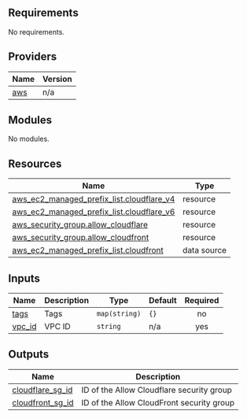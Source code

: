 <!-- BEGIN_TF_DOCS -->
## Requirements

No requirements.

## Providers

| Name | Version |
|------|---------|
| <a name="provider_aws"></a> [aws](#provider\_aws) | n/a |

## Modules

No modules.

## Resources

| Name | Type |
|------|------|
| [aws_ec2_managed_prefix_list.cloudflare_v4](https://registry.terraform.io/providers/hashicorp/aws/latest/docs/resources/ec2_managed_prefix_list) | resource |
| [aws_ec2_managed_prefix_list.cloudflare_v6](https://registry.terraform.io/providers/hashicorp/aws/latest/docs/resources/ec2_managed_prefix_list) | resource |
| [aws_security_group.allow_cloudflare](https://registry.terraform.io/providers/hashicorp/aws/latest/docs/resources/security_group) | resource |
| [aws_security_group.allow_cloudfront](https://registry.terraform.io/providers/hashicorp/aws/latest/docs/resources/security_group) | resource |
| [aws_ec2_managed_prefix_list.cloudfront](https://registry.terraform.io/providers/hashicorp/aws/latest/docs/data-sources/ec2_managed_prefix_list) | data source |

## Inputs

| Name | Description | Type | Default | Required |
|------|-------------|------|---------|:--------:|
| <a name="input_tags"></a> [tags](#input\_tags) | Tags | `map(string)` | `{}` | no |
| <a name="input_vpc_id"></a> [vpc\_id](#input\_vpc\_id) | VPC ID | `string` | n/a | yes |

## Outputs

| Name | Description |
|------|-------------|
| <a name="output_cloudflare_sg_id"></a> [cloudflare\_sg\_id](#output\_cloudflare\_sg\_id) | ID of the Allow Cloudflare security group |
| <a name="output_cloudfront_sg_id"></a> [cloudfront\_sg\_id](#output\_cloudfront\_sg\_id) | ID of the Allow CloudFront security group |
<!-- END_TF_DOCS -->